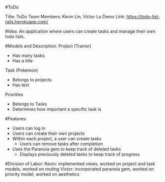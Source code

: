 #ToDo

Title: ToDo
Team Members: Kevin Lin, Victor Lu 
Demo Link: https://todo-list-rails.herokuapp.com/


#Idea: 
An application where users can create tasks and manage their own todo lists.


#Models and Description:
Project (Trainer)
   - Has many tasks
   - Has a title

Task (Pokemon)
   - Belongs to projects
   - Has text

Priorities
   - Belongs to Tasks
   - Determines how important a specific task is


#Features:
- Users can log in
- Users can create their own projects
- Within each project, a user can create tasks
   - Users can remove tasks after completion
- Uses the Paranoia gem to keep track of deleted tasks
   - Displays previously deleted tasks to keep track of progress


#Division of Labor:
Kevin: implemented views, worked on project and task models, worked on routing
Victor: incorporated paranoia gem, worked on priority model, worked on aesthetics
